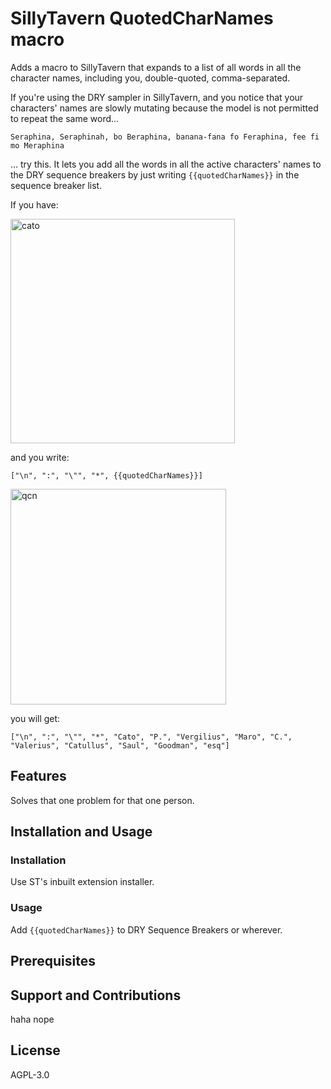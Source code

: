 # SillyTavern QuotedCharNames macro

Adds a macro to SillyTavern that expands to a list of all words in all the character names, including you, double-quoted, comma-separated.

If you're using the DRY sampler in SillyTavern, and you notice that your characters' names are slowly mutating because
the model is not permitted to repeat the same word... 

```
Seraphina, Seraphinah, bo Beraphina, banana-fana fo Feraphina, fee fi mo Meraphina
```

... try this. It lets you add all the words in all the active characters' names
to the DRY sequence breakers by just writing `{{quotedCharNames}}` in the sequence breaker list.

If you have:

<img width="359" alt="cato" src="https://github.com/user-attachments/assets/be032614-8cea-4b9a-9d5c-b2806bfc883c">

and you write:

```
["\n", ":", "\"", "*", {{quotedCharNames}}]
```

<img width="345" alt="qcn" src="https://github.com/user-attachments/assets/91879351-1844-493d-8d4b-db873a3f5e31">

you will get:

```
["\n", ":", "\"", "*", "Cato", "P.", "Vergilius", "Maro", "C.", "Valerius", "Catullus", "Saul", "Goodman", "esq"]
``` 

## Features

Solves that one problem for that one person.

## Installation and Usage

### Installation

Use ST's inbuilt extension installer.

### Usage

Add `{{quotedCharNames}}` to DRY Sequence Breakers or wherever.

## Prerequisites

## Support and Contributions

haha nope

## License

AGPL-3.0
